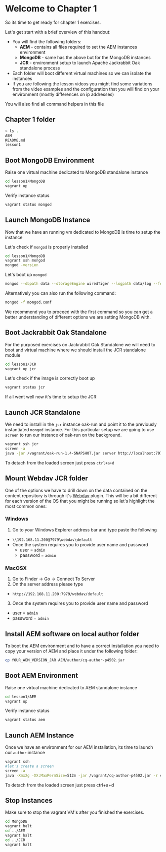 # Welcome to Chapter 1

So its time to get ready for chapter 1 exercises.

Let's get start with a brief overview of this handout:
- You will find the following folders:
  - **AEM** - contains all files required to set the AEM instances environment
  - **MongoDB** - same has the above but for the MongoDB instances
  - **JCR** - environment setup to launch Apache Jackrabbit Oak standalone process
- Each folder will boot different virtual machines so we can isolate the instances
- If you are following the lesson videos you might find some variations from the video examples and the configuration that you will find on your environment (mostly differences on ip addresses)

You will also find all command helpers in this file

## Chapter 1 folder

```sh
> ls .
AEM
README.md
lesson1
```


## Boot MongoDB Environment
Raise one virtual machine dedicated to MongoDB standalone instance
```bash
cd lesson1/MongoDB
vagrant up
```
Verify instance status
```bash
vagrant status mongod
```
## Launch MongoDB Instance
Now that we have an running vm dedicated to MongoDB is time to setup the instance

Let's check if `mongod` is properly installed
```bash
cd lesson1/MongoDB
vagrant ssh mongod
mongod -version
```
Let's boot up `mongod`
```bash
mongod --dbpath data --storageEngine wiredTiger --logpath data/log --fork
```
Alternatively you can also run the following command:
```bash
mongod -f mongod.conf
```
We recommend you to proceed with the first command so you can get a better understanding of different options we are setting MongoDB with.

## Boot Jackrabbit Oak Standalone
For the purposed exercises on Jackrabbit Oak Standalone we will need to boot and virtual machine where we  should install the JCR standalone module
```bash
cd lesson1/JCR
vagrant up jcr
```
Let's check if the image is correctly boot up
```bash
vagrant status jcr
```
If all went well now it's time to setup the JCR

## Launch JCR Standalone
We need to install in the `jcr` instance oak-run and point it to the previously instantiated `mongod` instance.
For this particular setup we are going to use `screen` to run our instance of oak-run on the background.
```bash
vagrant ssh jcr
screen -a
java -jar /vagrant/oak-run-1.4-SNAPSHOT.jar server http://localhost:7979 Oak-Mongo --db oak --host 192.168.11.100 --port 27017
```
To detach from the loaded screen just press `ctrl+a+d`

## Mount Webdav JCR folder
One of the options we have to drill down on the data contained on the content repository is through it's [Webdav][webdav] plugin.
This will be a bit different for each version of the OS that you might be running so let's highlight the most common ones:

### Windows
1. Go to your Windows Explorer address bar and type paste the following
  - `\\192.168.11.200@7979\webdav\default`
- Once the system requires you to provide user name and password
  - user = `admin`
  - password = `admin`

### MacOSX
1. Go to Finder -> Go -> Connect To Server
2. On the server address please type
  - `http://192.168.11.200:7979/webdav/default`
3. Once the system requires you to provide user name and password
  - user = `admin`
  - password = `admin`

## Install AEM software on local author folder
To boot the AEM environment and to have a correct installation you need to copy your version of AEM and place it under the following folder:
```bash
cp YOUR_AEM_VERSION_JAR AEM/author/cq-author-p4502.jar
```

## Boot AEM Environment
Raise one virtual machine dedicated to AEM standalone instance
```bash
cd lesson1/AEM
vagrant up
```
Verify instance status
```bash
vagrant status aem
```

## Launch AEM Instance
Once we have an environment for our AEM installation, its time to launch our `author` instance

```bash
vagrant ssh
#let's create a screen
screen -a
java -Xmx2g -XX:MaxPermSize=512m -jar /vagrant/cq-author-p4502.jar -r crx3,crx3mongo -Doak.mongo.uri="mongodb://192.168.11.100:27017"
```
To detach from the loaded screen just press ctrl+a+d

## Stop Instances
Make sure to stop the vagrant VM's after you finished the exercises.
```bash
cd MongoDB
vagrant halt
cd ../AEM
vagrant halt
cd ../JCR
vagrant halt
```


[webdav]: https://en.wikipedia.org/wiki/WebDAV

